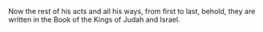 Now the rest of his acts and all his ways, from first to last, behold, they are written in the Book of the Kings of Judah and Israel.
